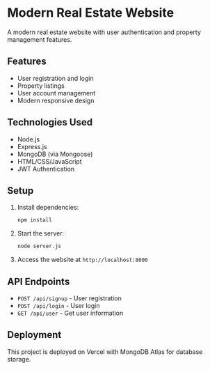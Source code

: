 # Modern Real Estate Website

A modern real estate website with user authentication and property management features.

## Features

- User registration and login
- Property listings
- User account management
- Modern responsive design

## Technologies Used

- Node.js
- Express.js
- MongoDB (via Mongoose)
- HTML/CSS/JavaScript
- JWT Authentication

## Setup

1. Install dependencies:
   ```bash
   npm install
   ```

2. Start the server:
   ```bash
   node server.js
   ```

3. Access the website at `http://localhost:8000`

## API Endpoints

- `POST /api/signup` - User registration
- `POST /api/login` - User login
- `GET /api/user` - Get user information

## Deployment

This project is deployed on Vercel with MongoDB Atlas for database storage. 